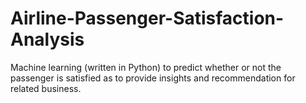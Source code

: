# Airline-Passenger-Satisfaction-Analysis
Machine learning (written in Python) to predict whether or not the passenger is satisfied as to provide insights and recommendation for related business.

